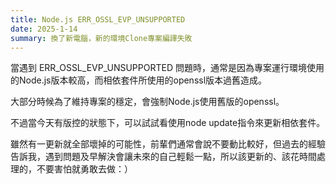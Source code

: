 ```yaml
---
title: Node.js ERR_OSSL_EVP_UNSUPPORTED
date: 2025-1-14
summary: 換了新電腦，新的環境Clone專案編譯失敗
---
```


當遇到 ERR_OSSL_EVP_UNSUPPORTED 問題時，通常是因為專案運行環境使用的Node.js版本較高，而相依套件所使用的openssl版本過舊造成。

大部分時候為了維持專案的穩定，會強制Node.js使用舊版的openssl。

不過當今天有版控的狀態下，可以試試看使用node update指令來更新相依套件。

雖然有一更新就全部壞掉的可能性，前輩們通常會說不要動比較好，但過去的經驗告訴我，遇到問題及早解決會讓未來的自己輕鬆一點，所以該更新的、該花時間處理的，不要害怕就勇敢去做：）